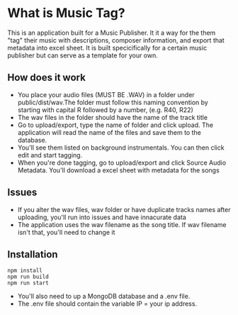 <h1>What is Music Tag? </h1>

This is an application built for a Music Publisher. It it a way for the 
them "tag" their music with descriptions, composer information, and 
export that metadata into excel sheet. It is built specicifically for a certain music publisher but 
can serve as a template for your own.

<h2>How does it work </h2>
<ul>
  <li> You place your audio files (MUST BE .WAV) in a folder under public/dist/wav.The folder must follow this naming convention by starting with capital R followed by a number, (e.g. R40, R22)</li>
   <li>The wav files in the folder should have the name of the track title</li>
  <li>Go to upload/export, type the name of folder and click upload. The application will read the name of the files and 
save them to the database.</li>
  <li>You'll see them listed on background instrumentals. You can then click edit and start tagging.</li>
  <li>When you're done tagging, go to upload/export and click Source Audio Metadata. You'll download a
  excel sheet with metadata for the songs</li>
 </ul>

<h2>Issues</h3>
<ul>
  <li>If you alter the wav files, wav folder or have duplicate tracks names after uploading, you'll run into issues and have innacurate data</li>
   <li>The application uses the wav filename as the song title. If wav filename isn't that, you'll need to change it</li>
 </ul>

<h2>Installation </h2>
<code>npm install 
</code>
<code>npm run build 
</code>
<code>npm run start 
</code>
<ul>
  <li>You'll also need to up a MongoDB database and a .env file.
</li>
  <li>The .env file should contain the variable IP = your ip address.</li>
</ul>

 

